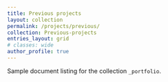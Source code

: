 ```yaml
---
title: Previous projects
layout: collection
permalink: /projects/previous/
collection: Previous-projects
entries_layout: grid
# classes: wide
author_profile: true
---
```


Sample document listing for the collection `_portfolio`.
